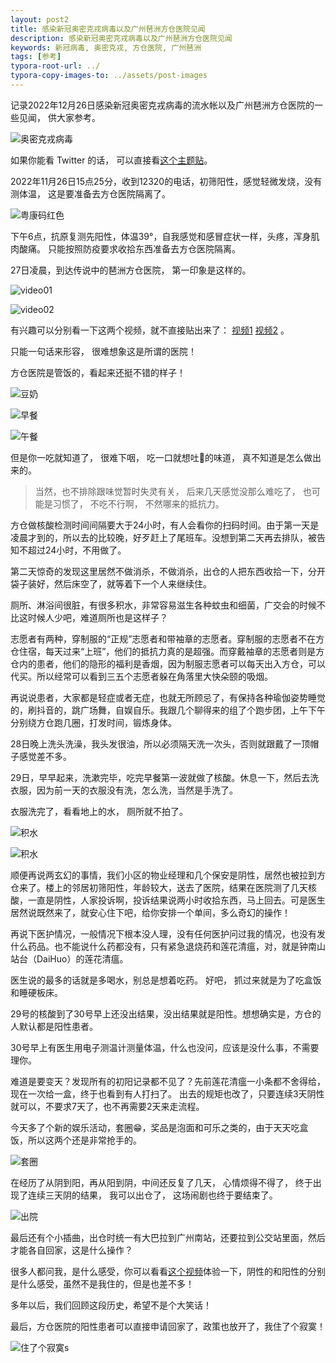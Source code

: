 ```yaml
---
layout: post2
title: 感染新冠奥密克戎病毒以及广州琶洲方仓医院见闻
description: 感染新冠奥密克戎病毒以及广州琶洲方仓医院见闻
keywords: 新冠病毒, 奥密克戎, 方仓医院, 广州琶洲
tags: [参考]
typora-root-url: ../
typora-copy-images-to: ../assets/post-images
---
```


记录2022年12月26日感染新冠奥密克戎病毒的流水帐以及广州琶洲方仓医院的一些见闻， 供大家参考。

![奥密克戎病毒](/assets/post-images/omicron.jpeg)

如果你能看 Twitter 的话， 可以直接看[这个主题贴](https://twitter.com/zhimin_zhang/status/1596452679772880896)。

2022年11月26日15点25分，收到12320的电话，初筛阳性，感觉轻微发烧，没有测体温， 这是要准备去方仓医院隔离了。

![粤康码红色](/assets/post-images/yuekangma-is-red.jpeg)

下午6点，抗原复测先阳性，体温39°，自我感觉和感冒症状一样，头疼，浑身肌肉酸痛。 只能按照防疫要求收拾东西准备去方仓医院隔离。

27日凌晨，到达传说中的琶洲方仓医院， 第一印象是这样的。

![video01](/assets/post-images/140_1670674409.video_thumb.jpg)

![video02](/assets/post-images/141_1670674439.video_thumb.jpg)

有兴趣可以分别看一下这两个视频，就不直接贴出来了： [视频1](/assets/post-images/140_1670674409.mp4) [视频2](/assets/post-images/141_1670674439.mp4) 。

只能一句话来形容， 很难想象这是所谓的医院！

方仓医院是管饭的，看起来还挺不错的样子！

![豆奶](/assets/post-images/Fihn2RgXgAE133-.jpeg)

![早餐](/assets/post-images/FihossiUAAEqg4c.jpeg)

![午餐](/assets/post-images/FikJ_cmXoAAFFx5.jpeg)

但是你一吃就知道了， 很难下咽， 吃一口就想吐🤮的味道， 真不知道是怎么做出来的。

> 当然，也不排除跟味觉暂时失灵有关， 后来几天感觉没那么难吃了， 也可能是习惯了， 不吃不行啊， 不然哪来的抵抗力。

方仓做核酸检测时间间隔要大于24小时，有人会看你的扫码时间。由于第一天是凌晨才到的，所以去的比较晚，好歹赶上了尾班车。没想到第二天再去排队，被告知不超过24小时，不用做了。

第二天惊奇的发现这里居然不做消杀，不做消杀，出仓的人把东西收拾一下，分开袋子装好，然后床空了，就等着下一个人来继续住。

厕所、淋浴间很脏，有很多积水，非常容易滋生各种蚊虫和细菌，广交会的时候不比这时候人少吧，难道厕所也是这样子？

志愿者有两种，穿制服的“正规”志愿者和带袖章的志愿者。穿制服的志愿者不在方仓住宿，每天过来“上班”，他们的抵抗力真的是超强。而穿戴袖章的志愿者则是方仓内的患者，他们的隐形的福利是香烟，因为制服志愿者可以每天出入方仓，可以代买。所以经常可以看到三五个志愿者躲在角落里大快朵颐的吸烟。

再说说患者，大家都是轻症或者无症，也就无所顾忌了，有保持各种瑜伽姿势睡觉的，刷抖音的，跳广场舞，自娱自乐。我跟几个聊得来的组了个跑步团，上午下午分别绕方仓跑几圈，打发时间，锻炼身体。

28日晚上洗头洗澡，我头发很油，所以必须隔天洗一次头，否则就跟戴了一顶帽子感觉差不多。

29日，早早起来，洗漱完毕，吃完早餐第一波就做了核酸。休息一下，然后去洗衣服，因为前一天的衣服没有洗，怎么洗，当然是手洗了。

衣服洗完了，看看地上的水， 厕所就不拍了。

![积水](/assets/post-images/Fis0KgXaEAAhxed.jpeg)

![积水](/assets/post-images/Fis0SgJakAADX5J.jpeg)

顺便再说两玄幻的事情，我们小区的物业经理和几个保安是阴性，居然也被拉到方仓来了。楼上的邻居初筛阳性，年龄较大，送去了医院，结果在医院测了几天核酸，一直是阴性，人家投诉啊，投诉结果说两小时收拾东西，马上回去。可是医生居然说既然来了，就安心住下吧，给你安排一个单间，多么奇幻的操作！

再说下医护情况，一般情况下根本没人理，没有任何医护问过我的情况，也没有发什么药品。也不能说什么药都没有，只有紧急退烧药和莲花清瘟，对，就是钟南山站台（DaiHuo）的莲花清瘟。

医生说的最多的话就是多喝水，别总是想着吃药。 好吧， 抓过来就是为了吃盒饭和睡硬板床。

29号的核酸到了30号早上还没出结果，没出结果就是阳性。想想确实是，方仓的人默认都是阳性患者。

30号早上有医生用电子测温计测量体温，什么也没问，应该是没什么事，不需要理你。

难道是要变天？发现所有的初阳记录都不见了？先前莲花清瘟一小条都不舍得给，现在一次给一盒，终于也看到有人打扫了。 出去的规矩也改了，只要连续3天阴性就可以，不要求7天了，也不再需要2天来走流程。

今天多了个新的娱乐活动，套圈😁，奖品是泡面和可乐之类的，由于天天吃盒饭，所以这两个还是非常抢手的。

![套圈](/assets/post-images/Fi9q7N5WAAEHKvX.jpeg)

在经历了从阴到阳，再从阳到阴，中间还反复了几天， 心情烦得不得了， 终于出现了连续三天阴的结果， 我可以出仓了， 这场闹剧也终于要结束了。

![出院](/assets/post-images/FjfsIf3aEAAgoDB.jpeg)

最后还有个小插曲，出仓时统一有大巴拉到广州南站，还要拉到公交站里面，然后才能各自回家，这是什么操作？

很多人都问我，是什么感受，你可以看看[这个视频](/assets/post-images/142_1670676454.mp4)体验一下，阴性的和阳性的分别是什么感受，虽然不是我住的，但是也差不多！

多年以后，我们回顾这段历史，希望不是个大笑话！

最后，方仓医院的阳性患者可以直接申请回家了，政策也放开了，我住了个寂寞！

![住了个寂寞s](/assets/post-images/1431670676882_.pic.jpg)

